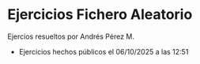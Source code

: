 # Ejercicios Fichero Aleatorio
Ejercios resueltos por Andrés Pérez M.

- Ejercicios hechos públicos el 06/10/2025 a las 12:51
